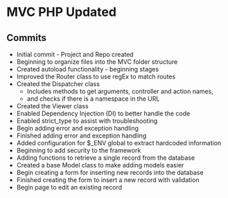 # MVC PHP Updated

## Commits
* Initial commit - Project and Repo created
* Beginning to organize files into the MVC folder structure
* Created autoload functionality - beginning stages
* Improved the Router class to use regEx to match routes
* Created the Dispatcher class
  * Includes methods to get arguments, controller and action names,
  * and checks if there is a namespace in the URL
* Created the Viewer class
* Enabled Dependency Injection (DI) to better handle the code
* Enabled strict_type to assist with troubleshooting
* Begin adding error and exception handling
* Finished adding error and exception handling
* Added configuration for $_ENV global to extract hardcoded information
* Beginning to add security to the framework
* Adding functions to retrieve a single record from the database
* Created a base Model class to make adding models easier
* Begin creating a form for inserting new records into the database
* Finished creating the form to insert a new record with validation
* Begin page to edit an existing record
